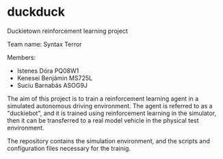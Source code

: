 # duckduck
Duckietown reinforcement learning project

Team name: Syntax Terror

Members:
- Istenes Dóra PQ08W1
- Kenesei Benjámin MS725L
- Suciu Barnabás ASOG9J

The aim of this project is to train a reinforcement learning agent in a simulated autonomous driving environment. The agent is referred to as a "duckiebot", and it is trained using reinforcement learning in the simulator, then it can be transferred to a real model vehicle in the physical test environment.

The repository contains the simulation environment, and the scripts and configuration files necessary for the trainig.
